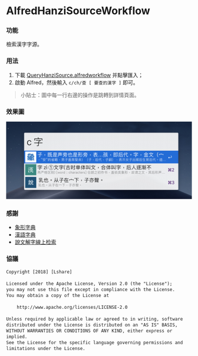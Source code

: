 # AlfredHanziSourceWorkflow
### 功能

檢索漢字字源。

### 用法

1. 下載 [QueryHanziSource.alfredworkflow](https://github.com//LinLshare/AlfredHanziSourceWorkflow/raw/master/QueryHanziSource.alfredworkflow) 并點擊匯入；
2. 啟動 Alfred，然後輸入 `c/ch/查 [ 要查的漢字 ]` 即可。

> 小貼士：圖中每一行右邊的操作是跳轉到詳情頁面。

### 效果圖

![screen_shot_search_zi](screenshot/screen_shot_search_zi.png)

### 感謝

- [象形字典](http://www.vividict.com/Default.aspx)
- [漢語字典](http://dict.iguci.cn/)
- [說文解字線上检索](http://www.shuowen.org/)

### 協議

```
Copyright [2018] [Lshare]

Licensed under the Apache License, Version 2.0 (the "License");
you may not use this file except in compliance with the License.
You may obtain a copy of the License at

    http://www.apache.org/licenses/LICENSE-2.0

Unless required by applicable law or agreed to in writing, software
distributed under the License is distributed on an "AS IS" BASIS,
WITHOUT WARRANTIES OR CONDITIONS OF ANY KIND, either express or implied.
See the License for the specific language governing permissions and
limitations under the License.
```